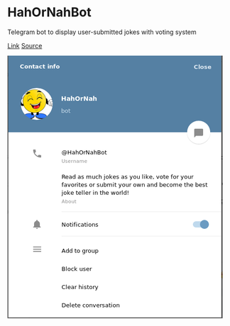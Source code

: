# HahOrNahBot

Telegram bot to display user-submitted jokes with voting system

[Link](https://t.me/HahOrNahBot) [Source](https://github.com/jac08h/HahOrNahBot)

![hahornahbot](/static/hahornahbot.png)
